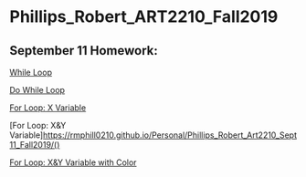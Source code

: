 # Phillips_Robert_ART2210_Fall2019 
## September 11 Homework:

<div align=left>

[While Loop](https://rmphill0210.github.io/Personal/Phillips_Robert_Art2210_Sept11_Fall2019/While/Ellipses.html)

[Do While Loop](https://rmphill0210.github.io/Personal/Phillips_Robert_Art2210_Sept11_Fall2019/Do\\While//Ellipses(2).html)

[For Loop: X Variable](https://rmphill0210.github.io/Personal/Phillips_Robert_Art2210_Sept11_Fall2019/)

[For Loop: X&Y Variable]https://rmphill0210.github.io/Personal/Phillips_Robert_Art2210_Sept11_Fall2019/()

[For Loop: X&Y Variable with Color](https://rmphill0210.github.io/Personal/Phillips_Robert_Art2210_Sept11_Fall2019/)